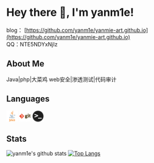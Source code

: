 # Hey there 👋, I'm yanm1e!



blog： [https://github.com/yanm1e/yanmie-art.github.io](https://github.com/yanm1e/yanmie-art.github.io)    
QQ：NTE5NDYxNjIz

## About Me
Java|php|大菜鸡
web安全|渗透测试|代码审计    


## Languages
<code><img height="30" src="https://raw.githubusercontent.com/github/explore/80688e429a7d4ef2fca1e82350fe8e3517d3494d/topics/java/java.png"></code>
<code><img height="30" src="https://raw.githubusercontent.com/github/explore/80688e429a7d4ef2fca1e82350fe8e3517d3494d/topics/git/git.png"></code>
<code><img height="30" src="https://raw.githubusercontent.com/github/explore/80688e429a7d4ef2fca1e82350fe8e3517d3494d/topics/terminal/terminal.png"></code>

## Stats
![yanm1e's github stats](https://github-readme-stats.vercel.app/api?username=yanm1e&show_icons=true&hide_border=false&theme=default&count_private=true&hide_title=false)
[![Top Langs](https://github-readme-stats.vercel.app/api/top-langs/?username=yanm1e&hide=html&theme=default&layout=compact)](https://github.com/anuraghazra/github-readme-stats)


<!--
**yanm1e/yanm1e** is a ✨ _special_ ✨ repository because its `README.md` (this file) appears on your GitHub profile.

Here are some ideas to get you started:

- 🔭 I’m currently working on ...
- 🌱 I’m currently learning ...
- 👯 I’m looking to collaborate on ...
- 🤔 I’m looking for help with ...
- 💬 Ask me about ...
- 📫 How to reach me: ...
- 😄 Pronouns: ...
- ⚡ Fun fact: ...
-->
